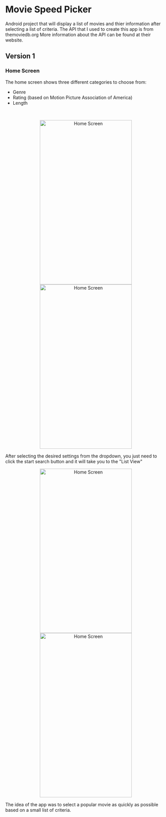 # Movie Speed Picker
Android project that will display a list of movies and thier information after selecting a list of criteria.
The API that I used to create this app is from themoviedb.org
More information about the API can be found at their website.

## Version 1

### Home Screen
The home screen shows three different categories to choose from:
- Genre
- Rating (based on Motion Picture Association of America)
- Length
<br/>
<p align="center">
  <img src="http://keenanmueller.com/MovieSpeedPicker/images/screenshot1.png" width="288" height="512" title="Home Screen"> 
  <img src="http://keenanmueller.com/MovieSpeedPicker/images/screenshot2.png" width="288" height="512" title="Home Screen">
</p>

After selecting the desired settings from the dropdown, you just need to click the start search button and it will take you to the "List View"

<p align="center">
  <img src="http://keenanmueller.com/MovieSpeedPicker/images/screenshot3.png" width="288" height="512" title="Home Screen"> 
  <img src="http://keenanmueller.com/MovieSpeedPicker/images/screenshot4.png" width="288" height="512" title="Home Screen">
</p>

The idea of the app was to select a popular movie as quickly as possible based on a small list of criteria.
